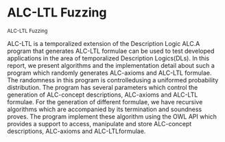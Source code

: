 # ALC-LTL Fuzzing
<sub>ALC-LTL Fuzzing</sub>

ALC-LTL is a temporalized extension of the Description Logic ALC.A program that generates ALC-LTL formulae can be used to test developed applications  in  the  area  of temporalized  Description  Logics(DLs). In this report, we present algorithms and the implementation detail about such a program which randomly generates ALC-axioms and ALC-LTL formulae. The randomness in this program is controlledusing a uniformed probability distribution. The program has several parameters which control the generation of ALC-concept descriptions, ALC-axioms and ALC-LTL formulae. For the generation of different formulae, we have recursive algorithms which are accompanied by its termination and soundness proves.  The program implement these algorithm using the OWL API which provides a support to access, manipulate and store ALC-concept descriptions, ALC-axioms and ALC-LTLformulae.
